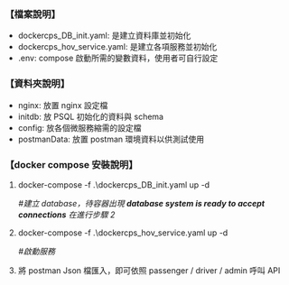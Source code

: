 ### 【檔案說明】

- dockercps_DB_init.yaml: 是建立資料庫並初始化
- dockercps_hov_service.yaml: 是建立各項服務並初始化
- .env: compose 啟動所需的變數資料，使用者可自行設定

### 【資料夾說明】

- nginx: 放置 nginx 設定檔
- initdb: 放 PSQL 初始化的資料與 schema
- config: 放各個微服務縮需的設定檔
- postmanData: 放置 postman 環境資料以供測試使用

### 【docker compose 安裝說明】

<!--建立database-->

1.  docker-compose -f .\dockercps_DB_init.yaml up -d

    _#建立 database，待容器出現
    **database system is ready to accept connections**
    在進行步驟 2_

2.  docker-compose -f .\dockercps_hov_service.yaml up -d

    _#啟動服務_

3.  將 postman Json 檔匯入，即可依照 passenger / driver / admin 呼叫 API
